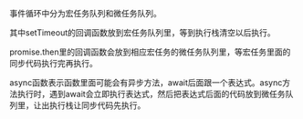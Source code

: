 事件循环中分为宏任务队列和微任务队列。

其中setTimeout的回调函数放到宏任务队列里，等到执行栈清空以后执行。

promise.then里的回调函数会放到相应宏任务的微任务队列里，等宏任务里面的同步代码执行完再执行。

async函数表示函数里面可能会有异步方法，await后面跟一个表达式。async方法执行时，遇到await会立即执行表达式，然后把表达式后面的代码放到微任务队列里，让出执行栈让同步代码先执行。
